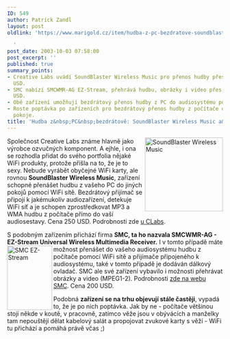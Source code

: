 ```yaml
---
ID: 549
author: Patrick Zandl
layout: post
oldlink: 'https://www.marigold.cz/item/hudba-z-pc-bezdratove-soundblaster-wireless-music-a-smc-ez-stream

  '
post_date: 2003-10-03 07:58:00
post_excerpt: ''
published: true
summary_points:
- Creative Labs uvádí SoundBlaster Wireless Music pro přenos hudby přes WiFi za 250
  USD.
- SMC nabízí SMCWMR-AG EZ-Stream, přehrává hudbu, obrázky i video přes WiFi za 200
  USD.
- Obě zařízení umožňují bezdrátový přenos hudby z PC do audiosystému pomocí WiFi.
- Roste poptávka po zařízeních pro bezdrátový přenos hudby z počítače do obývacího
  pokoje.
title: 'Hudba z&nbsp;PC&nbsp;bezdrátově: SoundBlaster Wireless Music a&nbsp;SMC EZ-Stream'
---
```


<p>
<IMG height=172 alt="SoundBlaster Wireless Music" src="/wp-content/uploads/soudblasterwless.jpg" width=182 align=right>Společnost Creative Labs známe hlavně jako výrobce ozvučných komponent. A ejhle, i ona se rozhodla přidat do svého portfolia nějaké WiFi produkty, protože přišla na to, že je to sexy. Nebude vyrábět obyčejné WiFi karty, ale rovnou <STRONG>SoundBlaster Wireless Music</STRONG>, zařízení schopné přenášet hudbu z vašeho PC do jiných pokojů pomocí WiFi sítě. Bezdrátový přijímač se připojí k jakémukoliv audiozařízení, detekuje WiFi síť a je schopen zprostředkovat MP3 a WMA hudbu z počítače přímo do vaší audiosestavy. Cena 250 USD. Podrobnosti zde <A href="http://www.americas.creative.com/products/product.asp?product=2092" target=_blank>u CLabs</A>.</p>

<p>
S podobným zařízením přichází firma <STRONG>SMC, ta ho nazvala SMCWMR-AG - EZ-Stream Universal Wireless Multimedia Receiver.</STRONG> I v tomto případě máte možnost přenášet do <IMG height=150 alt="SMC EZ-Stream" src="/wp-content/uploads/smc-ezstream.jpg" width=105 align=left>vašeho audiosystému hudbu z počítače pomocí WiFi sítě a přijímače připojeného k audiosystému, také v tomto případě je dodáván dálkový ovladač. SMC ale své zařízení vybavilo i možnosti přehrávat obrázky a video (MPEG1-2). Podrobnosti <A href="http://www.smc.com/index.cfm?sec=Products&amp;pg=Product-Details&amp;prod=308&amp;site=c#overview" target=_blank>zde na webu SMC</A>. Cena 200 USD.</p>

<p>
Podobná <STRONG>zařízení se na trhu objevují stále častěji</STRONG>, vypadá to, že je po nich poptávka. Jak by ne - počítače většinou stojí někde v koutě, v pracovně, zatímco věže jsou v obývácích a manželky tam nepouštějí dělat kabelový salát a propojovat zvukové karty s věží - WiFi tu přichází a pomáhá právě včas ;)</p>